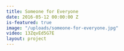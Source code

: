 ```yaml
---
title: Someone for Everyone
date: 2016-05-12 00:00:00 Z
is-featured: true
image: "/uploads/someone-for-everyone.jpg"
video: 13ZqvEd5G7E
layout: project
---
```


